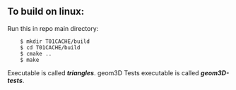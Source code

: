 
## To build on linux:
Run this in repo main directory:
```
    $ mkdir T01CACHE/build
    $ cd T01CACHE/build
    $ cmake ..
    $ make
```
Executable is called ___triangles___. geom3D Tests executable is called ___geom3D-tests___.
